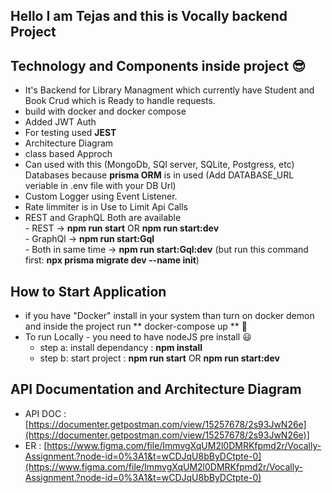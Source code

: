 ## Hello I am Tejas and this is Vocally backend Project

## Technology and Components inside project 😎

- It's Backend for Library Managment which currently have Student and Book Crud which is Ready to handle requests.
- build with docker and docker compose
- Added JWT Auth 
- For testing used **JEST** 
- Architecture Diagram
- class based Approch
- Can used with this (MongoDb, SQl server, SQLite, Postgress, etc) Databases because **prisma ORM** is in used (Add DATABASE_URL veriable in .env file with your DB Url)
- Custom Logger using Event Listener.
- Rate limmiter is in Use to Limit Api Calls
- REST and GraphQL Both are available <br />
      - REST -> **npm run start**  OR **npm run start:dev** <br />
      - GraphQl -> **npm run start:Gql** <br />
      - Both in same time -> **npm run start:Gql:dev** (but run this command first: **npx prisma migrate dev --name init**)


## How to Start Application

- if you have "Docker" install in your system than turn on docker demon and inside the project run ** docker-compose up ** 🤗
- To run Locally - you need to have nodeJS pre install  😃
    - step a: install dependancy : **npm install**
    - step b: start project      : **npm run start**   OR    **npm run start:dev**


## API Documentation and Architecture Diagram
- API DOC : [https://documenter.getpostman.com/view/15257678/2s93JwN26e](https://documenter.getpostman.com/view/15257678/2s93JwN26e)]
- ER : [https://www.figma.com/file/ImmvgXqUM2l0DMRKfpmd2r/Vocally-Assignment.?node-id=0%3A1&t=wCDJqU8bByDCtpte-0](https://www.figma.com/file/ImmvgXqUM2l0DMRKfpmd2r/Vocally-Assignment.?node-id=0%3A1&t=wCDJqU8bByDCtpte-0)
